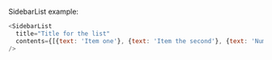 SidebarList example:
```js
<SidebarList
  title="Title for the list"
  contents={[{text: 'Item one'}, {text: 'Item the second'}, {text: 'Numero tres'}]}
/> 
```


